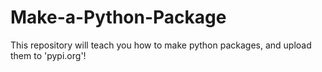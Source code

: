 # Make-a-Python-Package
This repository will teach you how to make python packages, and upload them to 'pypi.org'!
